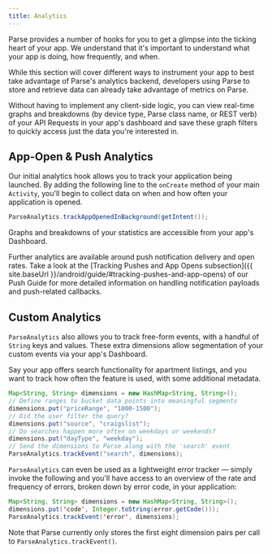 ```yaml
---
title: Analytics
---
```


Parse provides a number of hooks for you to get a glimpse into the ticking heart of your app. We understand that it's important to understand what your app is doing, how frequently, and when.

While this section will cover different ways to instrument your app to best take advantage of Parse's analytics backend, developers using Parse to store and retrieve data can already take advantage of metrics on Parse.

Without having to implement any client-side logic, you can view real-time graphs and breakdowns (by device type, Parse class name, or REST verb) of your API Requests in your app's dashboard and save these graph filters to quickly access just the data you're interested in.

## App-Open & Push Analytics

Our initial analytics hook allows you to track your application being launched. By adding the following line to the `onCreate` method of your main `Activity`, you'll begin to collect data on when and how often your application is opened.

```java
ParseAnalytics.trackAppOpenedInBackground(getIntent());
```

Graphs and breakdowns of your statistics are accessible from your app's Dashboard.

Further analytics are available around push notification delivery and open rates. Take a look at the [Tracking Pushes and App Opens subsection]({{ site.baseUrl }}/android/guide/#tracking-pushes-and-app-opens) of our Push Guide for more detailed information on handling notification payloads and push-related callbacks.

## Custom Analytics

`ParseAnalytics` also allows you to track free-form events, with a handful of `String` keys and values. These extra dimensions allow segmentation of your custom events via your app's Dashboard.

Say your app offers search functionality for apartment listings, and you want to track how often the feature is used, with some additional metadata.

```java
Map<String, String> dimensions = new HashMap<String, String>();
// Define ranges to bucket data points into meaningful segments
dimensions.put("priceRange", "1000-1500");
// Did the user filter the query?
dimensions.put("source", "craigslist");
// Do searches happen more often on weekdays or weekends?
dimensions.put("dayType", "weekday");
// Send the dimensions to Parse along with the 'search' event
ParseAnalytics.trackEvent("search", dimensions);
```

`ParseAnalytics` can even be used as a lightweight error tracker &mdash; simply invoke the following and you'll have access to an overview of the rate and frequency of errors, broken down by error code, in your application:

```java
Map<String, String> dimensions = new HashMap<String, String>();
dimensions.put('code', Integer.toString(error.getCode()));
ParseAnalytics.trackEvent('error', dimensions);
```

Note that Parse currently only stores the first eight dimension pairs per call to `ParseAnalytics.trackEvent()`.

